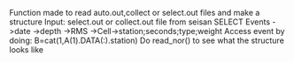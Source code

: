   Function made to read auto.out,collect or select.out files
  and make a structure 
  Input: select.out or collect.out file from seisan SELECT
  Events
      ->date
      ->depth
      ->RMS
      ->Cell->station;seconds;type;weight
  Access event by doing:
  B=cat(1,A(1).DATA(:).station)
  Do read_nor() to see what the structure looks like

